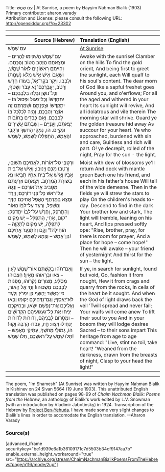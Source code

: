 <html>
<head></head>
<body>
Title: עִם שָׁמֶשׁ | At Sunrise, a poem by Ḥayyim Naḥman Bialik (1903)<br />
Primary contributor: aharon.varady<br />
Attribution and License: please consult the following URL: <a href="http://opensiddur.org/?p=23302">http://opensiddur.org/?p=23302</a>
<p />
<hr />

<table style="margin-left: auto;margin-right: auto;" class="draggable">
<thead><tr><th id="x" style="text-align: right;">Source (Hebrew)</th><th style="text-align: left;">Translation (English)</th></tr></thead>
<tbody>
<tr><td style="vertical-align:top;" width="46%">
<div class="liturgy"><span lang="he">
עִם שָׁמֶשׁ
</span></div></td>
 
<td style="vertical-align:top;" width="53%">
<div class="english">
<u>At Sunrise</u>
</div></td></tr>


<tr><td style="vertical-align:top;" width="46%">
<div class="liturgy"><span lang="he">
עִם־שֶׁמֶשׁ הַשְׁכִּימוּ לֶהָרִים – וּמְצָאתֶם
הַזָּהָב הַטּוֹב וְהַכָּתֶם.
וִהְיִיתֶם רִאשׁוֹנִים לְאוֹר שֶׁמֶשׁ, וּשְׁאָבוֹ
אִישׁ אִישׁ מְלֹא נִשְׁמָתוֹ וּלְבָבוֹ.
וִיקַר בֹּקֶר־אֵל, בְּעוֹדוֹ חָדָשׁ וְרָטֹב,
יַעֲבָרְכֶם־נָא עָבֹר וְשָׁטֹף,
וְכָל־נוֹשָׁן וּבָלֶה בִלְבַבְכֶם – 
&nbsp;&nbsp;&nbsp;יִתְחַדָּשׁ!
וְכָל־פִּגּוּל וּפְסוּל בּוֹ – 
&nbsp;&nbsp;&nbsp;יִתְקַדָּשׁ!
וּצְפַנְתֶּם וּשְׁמַרְתֶּם זֶה אוֹצַר זְהַבְכֶם,
וְהָיָה לְכַלְכֵּל בּוֹ לְבַבְכֶם.
וְאִם כְּבֵדִים בְּחוֹבוֹת יְצָאתֶם, וַעֲנִיִּים –
וְשַׁבְתֶּם עֲשִׁירִים וּנְקִיִּים.
הוֹ, נְמַקֵּי הַחֹשֶׁךְ וּרְקֵבֵי הָאָמֶשׁ,
הִתְפַּלְּלוּ לַשֶּׁמֶשׁ, לַשָּׁמֶשׁ!
</span></div></td>
 
<td style="vertical-align:top;" width="53%">
<div class="english">
Awake with the sunrise! Clamber on the hills
To find the gold orient,
And being first to greet the sunlight, each
Will quaff to his soul's content.
The dear morn of God like a sapful freshet goes
Around you, and o'erflows;
For all the aged and withered in your heart
Its sunlight will revive,
And all idolatrous and vile therein
The morning star will shrive.
Guard ye the golden treasure hid away
As succour for your heart.
Ye who approached, burdened with sin and care,
Guiltless and rich will part.
O! ye decrepit, rolled of the night,
Pray for the sun - the light.
</div></td></tr>


<tr><td style="vertical-align:top;" width="46%">
<div class="liturgy"><span lang="he">
וּרְטֻבֵּי טַל־אוֹרוֹת, לַאֲחֵיכֶם תָּשׁוּבוּ,
וְרָטְבוּ מִכֶּם וְיָנוּבוּ;
וְאִישׁ אֶל־בֵּית אָבִיו וְאִישׁ אֶל־בֵּית אֶחָיו
תָּבִיאוּ נָא בְּשׂוֹרַת הַמֶּרְחָב.
וִיצָאתֶם וּזְרַעְתֶּם מִסָּבִיב אֶת־אוֹרְכֶם –
וְנָגַהּ עַל־רֹאשׁ כָּל־בְּנֵי דוֹרְכֶם;
וְיָרַד וּמָצָא בַּמַּרְתֵּף הָאָפֵל
אֲחִיכֶם הַדָּךְ וְהַשָּׁפֵל,
וְרָעַד עַל־לִבּוֹ הָאוֹר וְהִתְרַפֵּק,
וְחֶרֶשׁ עַל־לִבּוֹ יִתְדַּפֵּק:
"קוּם, אָחִי, הִתְפַּלֵּל – יֵשׁ מָקוֹם לִתְפִלָּה,
יֵשׁ מָקוֹם לְתִקְוָה – הוֹחִילָה!"
וְקָם וְהִתְנַעֵר אֲחִיכֶם בֶּן־אָמֶשׁ –
וְצָמֵא לַשֶּׁמֶשׁ, לַשָּׁמֶשׁ!
</span></div></td>
 
<td style="vertical-align:top;" width="53%">
<div class="english">
Moist with dew of blossoms ye'll return
And deck with mantle green
Each one his friend, and each in his father's house
Will tell of the wide demesne.
Then in the fields ye will strew the stars to play
On the children's heads to-day.
Descend to find in the dark
Your brother low and stark,
The light will tremble, leaning on his heart,
And lips pressed softly ope:
"Rise, brother, pray, for there is room for prayer,
And a place for hope – come hope!"
Then he will awake – your friend of yesternight
And thirst for the sun – the light.
</div></td></tr>


<tr><td style="vertical-align:top;" width="46%">
<div class="liturgy"><span lang="he">
וְאִם־תֹּהוּ בִקַּשְׁתֶּם אוֹר־שֶׁמֶשׁ לָעָיִן –
צְאוּ וּבְרָאוּהוּ מֵאָיִן!
חִצְבוּהוּ מִסֶּלַע, מִצּוּרִים נַקְּרוּהוּ,
מִפִּנּוֹת לְבַבְכֶם מִשְׁכוּהוּ!
וְחַי אֵל הָאוֹר, כִּי־כַאֲשֶׁר יֵחָשֵׂף
כֵּן יִפְרֹץ וְלָעַד לֹא־יֵאָסֵף;
וְגַם־נִדָּחֵיכֶם יָקוּמוּ וָבָאוּ
וַאֲלֵיכֶם אֶת־נַפְשָׁם יִשָּׂאוּ,
וּבְחֵיקְכֶם יַנִּיחוּ אֵת כָּל־גַּעְגּוּעֵיהֶם
הַקְּדוֹשִׁים – וּמְסָרוּם לִבְנֵיהֶם,
וְדוֹרוֹת לַדּוֹרוֹת יַנְחִילוּ וִיצַוּוּ:
חֲיוּ, עִבְדוּ הַרְבֵּה וְקַוּוּ!
הוֹ, גְּמוּלֵי מֵחֹשֶׁךְ, עַתִּיקֵי מֵאָמֶשׁ –
תְּלוּ שֶׁמֶשׁ עַל־רֹאשְׁכֶם, תְּלוּ שָׁמֶשׁ!
</span></div></td>
 
<td style="vertical-align:top;" width="53%">
<div class="english">
If ye, in search for sunlight, found but void,
Go, fashion it from nought,
Hew it from crags and quarry from the rocks,
In cells of the heart be it sought.
And when the God of light draws back the veil
'Twill spread and never fail;
Your waifs will come anew
To lift their soul to you
And in your bosom they will lodge desires
Sacred – to their sons impart
This heritage from age to age command:
"Live, stint no toil, take heart!
"Weaned from the darkness, drawn from the breasts of night,
Clasp to your head the light!"
</div></td></tr>
</tbody></table>

<hr />

The poem, "Im Shamesh" (At Sunrise) was written by Ḥayyim Naḥman Bialik in Kishinev on 24 Sivan 5664 (19 June 1903). This unattributed English translation was published on pages 98-99 of <em>Chaim Nachman Bialik: Poems from the Hebrew</em>, an anthology of Bialik's work edited by L.V. Snowman (with an introduction by Vladimir Jabotinsky) in 1924. Transcription of the Hebrew by <a href="https://benyehuda.org/bialik/bia062.html">Project Ben-Yehuda</a>. I have made some very slight changes to Bialik's lines in order to accomodate the English translation. --Aharon Varady

<h3>Source(s)</h3>

[advanced_iframe securitykey="be1d939e6a1b36109171c7d5503b34cf9147aa7b" enable_external_height_workaround="true" src="https://archive.org/stream/ChaimNachmanBialikPoemsFromTheHebrew#page/n116/mode/2up"]




</body>
</html>